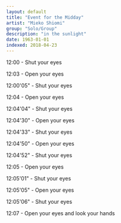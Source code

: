 ```yaml
---
layout: default
title: "Event for the Midday"
artist: "Mieko Shiomi"
group: "Solo/Group"
description: "in the sunlight"
date: 1963-01-01
indexed: 2018-04-23
---
```

12:00 - Shut your eyes

12:03 - Open your eyes

12:00'05" - Shut your eyes

12:04 - Open your eyes

12:04'04" - Shut your eyes

12:04'30" - Open your eyes

12:04'33" - Shut your eyes

12:04'50" - Open your eyes

12:04'52" - Shut your eyes

12:05 - Open your eyes

12:05'01" - Shut your eyes

12:05'05" - Open your eyes

12:05'06" - Shut your eyes

12:07 - Open your eyes and look your hands
